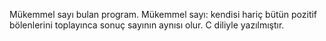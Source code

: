 Mükemmel sayı bulan program. Mükemmel sayı: kendisi hariç bütün pozitif bölenlerini toplayınca sonuç sayının aynısı olur. C diliyle yazılmıştır.
